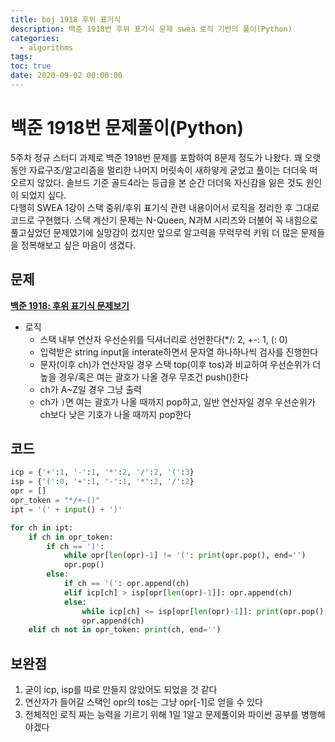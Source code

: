 ```yaml
---
title: boj 1918 후위 표기식
description: 백준 1918번 후위 표기식 문제 swea 로직 기반의 풀이(Python)
categories:
  - algorithms
tags:
toc: true
date: 2020-09-02 00:00:00
---
```


# 백준 1918번 문제풀이(Python)

5주차 정규 스터디 과제로 백준 1918번 문제를 포함하여 8문제 정도가 나왔다. 꽤 오랫동안 자료구조/알고리즘을 멀리한 나머지 머릿속이 새하얗게 굳었고 풀이는 더더욱 떠오르지 않았다. 솔브드 기준 골드4라는 등급을 본 순간 더더욱 자신감을 잃은 것도 원인이 되었지 싶다.  
다행히 SWEA 1강이 스택 중위/후위 표기식 관련 내용이어서 로직을 정리한 후 그대로 코드로 구현했다. 스택 계산기 문제는 N-Queen, N과M 시리즈와 더불어 꼭 내힘으로 풀고싶었던 문제였기에 실망감이 컸지만 앞으로 알고력을 무럭무럭 키워 더 많은 문제들을 정복해보고 싶은 마음이 생겼다.

## 문제

**[백준 1918: 후위 표기식 문제보기](https://www.acmicpc.net/problem/1918)**

- 로직
  - 스택 내부 연산자 우선순위를 딕셔너리로 선언한다(\*/: 2, +-: 1, (: 0)
  - 입력받은 string input을 interate하면서 문자열 하나하나씩 검사를 진행한다
  - 문자(이후 ch)가 연산자일 경우 스택 top(이후 tos)과 비교하여 우선순위가 더 높을 경우/혹은 여는 괄호가 나올 경우 무조건 push()한다
  - ch가 A~Z일 경우 그냥 출력
  - ch가 `)`면 여는 괄호가 나올 때까지 pop하고, 일반 연산자일 경우 우선순위가 ch보다 낮은 기호가 나올 때까지 pop한다

## 코드

```python
icp = {'+':1, '-':1, '*':2, '/':2, '(':3}
isp = {'(':0, '+':1, '-':1, '*':2, '/':2}
opr = []
opr_token = "*/+-()"
ipt = '(' + input() + ')'

for ch in ipt:
    if ch in opr_token:
        if ch == ')':
            while opr[len(opr)-1] != '(': print(opr.pop(), end='')
            opr.pop()
        else:
            if ch == '(': opr.append(ch)
            elif icp[ch] > isp[opr[len(opr)-1]]: opr.append(ch)
            else:
                while icp[ch] <= isp[opr[len(opr)-1]]: print(opr.pop(), end='')
                opr.append(ch)
    elif ch not in opr_token: print(ch, end='')
```

## 보완점

1. 굳이 icp, isp를 따로 만들지 않았어도 되었을 것 같다
2. 연산자가 들어갈 스택인 opr의 tos는 그냥 opr[-1]로 얻을 수 있다
3. 전체적인 로직 짜는 능력을 기르기 위해 1일 1알고 문제풀이와 파이썬 공부를 병행해야겠다
